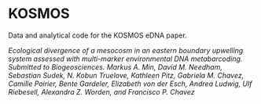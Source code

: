 # KOSMOS
Data and analytical code for the KOSMOS eDNA paper.

*Ecological divergence of a mesocosm in an eastern boundary upwelling system assessed with multi-marker environmental DNA metabarcoding. Submitted to Biogeosciences. Markus A. Min, David M. Needham, Sebastian Sudek, N. Kobun Truelove, Kathleen Pitz, Gabriela M. Chavez, Camille Poirier, Bente Gardeler, Elizabeth von der Esch, Andrea Ludwig, Ulf Riebesell, Alexandra Z. Worden, and Francisco P. Chavez*

